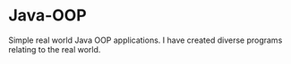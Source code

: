 # Java-OOP
Simple real world Java OOP applications.
I have created diverse programs relating to the real world.
